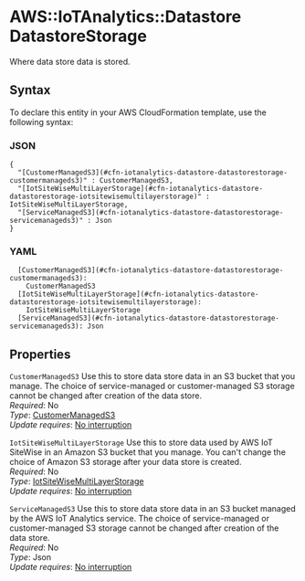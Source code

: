 # AWS::IoTAnalytics::Datastore DatastoreStorage<a name="aws-properties-iotanalytics-datastore-datastorestorage"></a>

Where data store data is stored\.

## Syntax<a name="aws-properties-iotanalytics-datastore-datastorestorage-syntax"></a>

To declare this entity in your AWS CloudFormation template, use the following syntax:

### JSON<a name="aws-properties-iotanalytics-datastore-datastorestorage-syntax.json"></a>

```
{
  "[CustomerManagedS3](#cfn-iotanalytics-datastore-datastorestorage-customermanageds3)" : CustomerManagedS3,
  "[IotSiteWiseMultiLayerStorage](#cfn-iotanalytics-datastore-datastorestorage-iotsitewisemultilayerstorage)" : IotSiteWiseMultiLayerStorage,
  "[ServiceManagedS3](#cfn-iotanalytics-datastore-datastorestorage-servicemanageds3)" : Json
}
```

### YAML<a name="aws-properties-iotanalytics-datastore-datastorestorage-syntax.yaml"></a>

```
  [CustomerManagedS3](#cfn-iotanalytics-datastore-datastorestorage-customermanageds3):
    CustomerManagedS3
  [IotSiteWiseMultiLayerStorage](#cfn-iotanalytics-datastore-datastorestorage-iotsitewisemultilayerstorage):
    IotSiteWiseMultiLayerStorage
  [ServiceManagedS3](#cfn-iotanalytics-datastore-datastorestorage-servicemanageds3): Json
```

## Properties<a name="aws-properties-iotanalytics-datastore-datastorestorage-properties"></a>

`CustomerManagedS3` <a name="cfn-iotanalytics-datastore-datastorestorage-customermanageds3"></a>
Use this to store data store data in an S3 bucket that you manage\. The choice of service\-managed or customer\-managed S3 storage cannot be changed after creation of the data store\.  
_Required_: No  
_Type_: [CustomerManagedS3](aws-properties-iotanalytics-datastore-customermanageds3.md)  
_Update requires_: [No interruption](https://docs.aws.amazon.com/AWSCloudFormation/latest/UserGuide/using-cfn-updating-stacks-update-behaviors.html#update-no-interrupt)

`IotSiteWiseMultiLayerStorage` <a name="cfn-iotanalytics-datastore-datastorestorage-iotsitewisemultilayerstorage"></a>
Use this to store data used by AWS IoT SiteWise in an Amazon S3 bucket that you manage\. You can't change the choice of Amazon S3 storage after your data store is created\.  
_Required_: No  
_Type_: [IotSiteWiseMultiLayerStorage](aws-properties-iotanalytics-datastore-iotsitewisemultilayerstorage.md)  
_Update requires_: [No interruption](https://docs.aws.amazon.com/AWSCloudFormation/latest/UserGuide/using-cfn-updating-stacks-update-behaviors.html#update-no-interrupt)

`ServiceManagedS3` <a name="cfn-iotanalytics-datastore-datastorestorage-servicemanageds3"></a>
Use this to store data store data in an S3 bucket managed by the AWS IoT Analytics service\. The choice of service\-managed or customer\-managed S3 storage cannot be changed after creation of the data store\.  
_Required_: No  
_Type_: Json  
_Update requires_: [No interruption](https://docs.aws.amazon.com/AWSCloudFormation/latest/UserGuide/using-cfn-updating-stacks-update-behaviors.html#update-no-interrupt)

